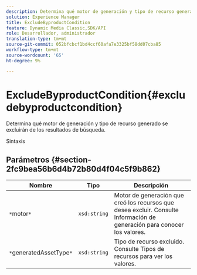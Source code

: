 ```yaml
---
description: Determina qué motor de generación y tipo de recurso generado se excluirán de los resultados de búsqueda.
solution: Experience Manager
title: ExcludeByproductCondition
feature: Dynamic Media Classic,SDK/API
role: Desarrollador, administrador
translation-type: tm+mt
source-git-commit: 052bfcbcf1bd4ccf60afa7e3325bf58dd07cba85
workflow-type: tm+mt
source-wordcount: '65'
ht-degree: 9%

---
```



# ExcludeByproductCondition{#excludebyproductcondition}

Determina qué motor de generación y tipo de recurso generado se excluirán de los resultados de búsqueda.

Sintaxis

## Parámetros {#section-2fc9bea56b6d4b72b80d4f04c5f9b862}

| Nombre | Tipo | Descripción |
|---|---|---|
| `*`motor`*` | `xsd:string` | Motor de generación que creó los recursos que desea excluir. Consulte Información de generación para conocer los valores. |
| `*`generatedAssetType`*` | `xsd:string` | Tipo de recurso excluido. Consulte Tipos de recursos para ver los valores. |

